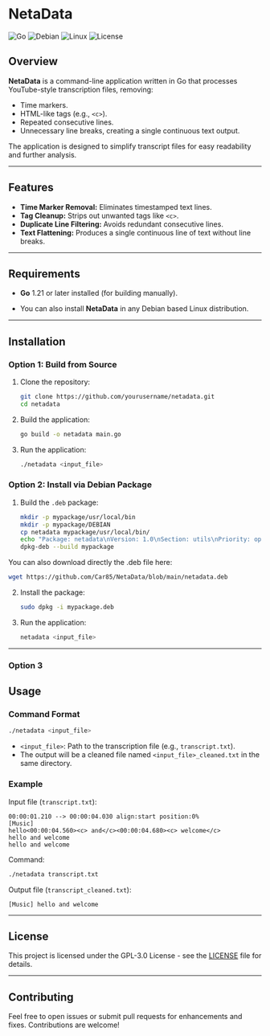 # NetaData

![Go](https://img.shields.io/badge/Go-1.21-blue?style=flat-square&logo=go)
![Debian](https://img.shields.io/badge/Debian-11-red?style=flat-square&logo=debian)
![Linux](https://img.shields.io/badge/Linux-Universal-orange?style=flat-square&logo=linux)
![License](https://img.shields.io/badge/License-GPL--3.0-green?style=flat-square&logo=gnu)

## Overview

**NetaData** is a command-line application written in Go that processes YouTube-style transcription files, removing:
- Time markers.
- HTML-like tags (e.g., `<c>`).
- Repeated consecutive lines.
- Unnecessary line breaks, creating a single continuous text output.

The application is designed to simplify transcript files for easy readability and further analysis.

---

## Features

- **Time Marker Removal:** Eliminates timestamped text lines.
- **Tag Cleanup:** Strips out unwanted tags like `<c>`.
- **Duplicate Line Filtering:** Avoids redundant consecutive lines.
- **Text Flattening:** Produces a single continuous line of text without line breaks.

---

## Requirements

- **Go** 1.21 or later installed (for building manually).
  
- You can also install **NetaData** in any Debian based Linux distribution.
  
---

## Installation

### Option 1: Build from Source

1. Clone the repository:
   ```bash
   git clone https://github.com/yourusername/netadata.git
   cd netadata
   ```

2. Build the application:
   ```bash
   go build -o netadata main.go
   ```

3. Run the application:
   ```bash
   ./netadata <input_file>
   ```

   

### Option 2: Install via Debian Package

1. Build the `.deb` package:
   ```bash
   mkdir -p mypackage/usr/local/bin
   mkdir -p mypackage/DEBIAN
   cp netadata mypackage/usr/local/bin/
   echo "Package: netadata\nVersion: 1.0\nSection: utils\nPriority: optional\nArchitecture: amd64\nMaintainer: Your Name <your.email@example.com>\nDescription: A tool to clean transcription files." > mypackage/DEBIAN/control
   dpkg-deb --build mypackage
   ```

 You can also download directly the .deb file here:

```bash
wget https://github.com/Car85/NetaData/blob/main/netadata.deb

```

2. Install the package:
   ```bash
   sudo dpkg -i mypackage.deb
   ```


3. Run the application:
   ```bash
   netadata <input_file>
   ```

---

### Option 3 

## Usage

### Command Format

```bash
./netadata <input_file>
```

- `<input_file>`: Path to the transcription file (e.g., `transcript.txt`).
- The output will be a cleaned file named `<input_file>_cleaned.txt` in the same directory.

### Example

Input file (`transcript.txt`):
```text
00:00:01.210 --> 00:00:04.030 align:start position:0%
[Music]
hello<00:00:04.560><c> and</c><00:00:04.680><c> welcome</c>
hello and welcome
hello and welcome
```

Command:
```bash
./netadata transcript.txt
```

Output file (`transcript_cleaned.txt`):
```text
[Music] hello and welcome 
```

---


## License

This project is licensed under the GPL-3.0 License - see the [LICENSE](LICENSE) file for details.

---

## Contributing

Feel free to open issues or submit pull requests for enhancements and fixes. Contributions are welcome!


